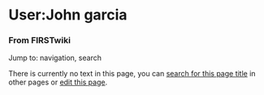 

# User:John garcia

### From FIRSTwiki

Jump to: navigation, search

There is currently no text in this page, you can [search for this page
title](Special:Search/John_garcia "Special:Search/John garcia" ) in
other pages or [edit this
page](http://www.firstwiki.net/index.php?title=User:John_garcia&action=edit
"http://www.firstwiki.net/index.php?title=User:John_garcia&action=edit" ).

